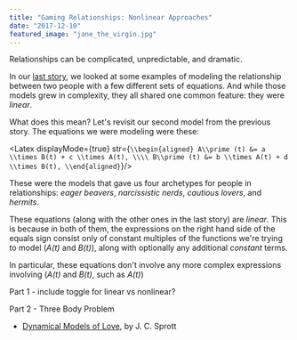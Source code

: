 ```yaml
---
title: "Gaming Relationships: Nonlinear Approaches"
date: "2017-12-10"
featured_image: "jane_the_virgin.jpg"
---
```


Relationships can be complicated, unpredictable, and dramatic.


In our [last story](/stories/gaming-relationships-linear), we looked at some examples of modeling the relationship between two people with a few different sets of equations. And while those models grew in complexity, they all shared one common feature: they were _linear_. 

What does this mean? Let's revisit our second model from the previous story. The equations we were modeling were these:

<Latex displayMode={true} str={`
  \\begin{aligned}
  A\\prime (t) &= a \\times B(t) + c \\times A(t), \\\\
  B\\prime (t) &= b \\times A(t) + d \\times B(t),
  \\end{aligned}
`}/>

These were the models that gave us four archetypes for people in relationships: _eager beavers_, _narcissistic nerds_, _cautious lovers_, and _hermits_. 

These equations (along with the other ones in the last story) are _linear_. This is because in both of them, the expressions on the right hand side of the equals sign consist only of constant multiples of the functions we're trying to model (_A(t)_ and _B(t)_), along with optionally any additional _constant_ terms.

In particular, these equations don't involve any more complex expressions involving (_A(t)_ and _B(t)_, such as _A(t)_)

Part 1 - include toggle for linear vs nonlinear?

<GamingNonlinearRelationships idx={0}/>

Part 2 - Three Body Problem

<GamingNonlinearRelationships idx={1}/>

- [Dynamical Models of Love](http://sprott.physics.wisc.edu/pubs/paper277.pdf), by J. C. Sprott